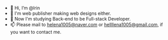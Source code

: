 - 👋 Hi, I’m @lrin
- 👀 I'm web publisher making web designs either.
- 💯 Now I'm studying Back-end to be Full-stack Developer.
- 📫 Please mail to helena1005@naver.com or hellllena1005@gmail.com, if you want to contact me.

<!---
lrin/lrin is a ✨ special ✨ repository because its `README.md` (this file) appears on your GitHub profile.
You can click the Preview link to take a look at your changes.
--->
